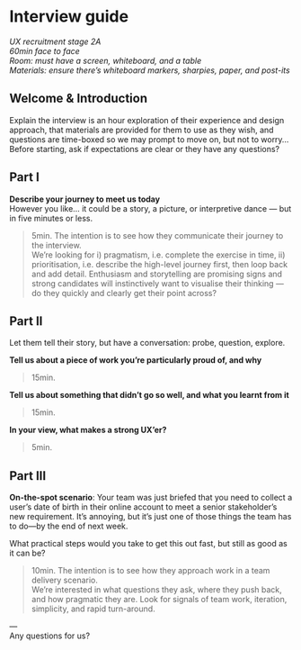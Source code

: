 # Interview guide 
_UX recruitment stage 2A_  
_60min face to face_  
_Room: must have a screen, whiteboard, and a table_  
_Materials: ensure there’s whiteboard markers, sharpies, paper, and post-its_  
  
  
  
## Welcome & Introduction  
Explain the interview is an hour exploration of their experience and design approach, that materials are provided for them to use as they wish, and questions are time-boxed so we may prompt to move on, but not to worry…  
Before starting, ask if expectations are clear or they have any questions?



## Part I  
  
**Describe your journey to meet us today**  
However you like… it could be a story, a picture, or interpretive dance — but in five minutes or less.  
> 5min. The intention is to see how they communicate their journey to the interview.  
We’re looking for i) pragmatism, i.e. complete the exercise in time, ii) prioritisation, i.e. describe the high-level journey first, then loop back and add detail. Enthusiasm and storytelling are promising signs and strong candidates will instinctively want to visualise their thinking — do they quickly and clearly get their point across?
  
  
 
## Part II
Let them tell their story, but have a conversation: probe, question, explore.  

**Tell us about a piece of work you’re particularly proud of, and why**  
> 15min.  
  
**Tell us about something that didn’t go so well, and what you learnt from it**  
> 15min.  
  
**In your view, what makes a strong UX’er?**  
> 5min.     
   
   
   
## Part III  
  
**On-the-spot scenario**: Your team was just briefed that you need to collect a user’s date of birth in their online account to meet a senior stakeholder’s new requirement. It’s annoying, but it’s just one of those things the team has to do—by the end of next week.  
  
What practical steps would you take to get this out fast, but still as good as it can be?  
> 10min. The intention is to see how they approach work in a team delivery scenario.  
We’re interested in what questions they ask, where they push back, and how pragmatic they are. Look for signals of team work, iteration, simplicity, and rapid turn-around.  
  
  
—  
Any questions for us?  
